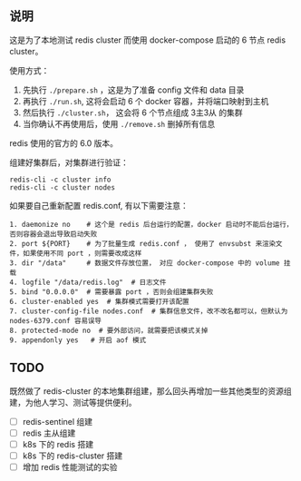 ## 说明

这是为了本地测试 redis cluster 而使用 docker-compose 启动的 6 节点 redis cluster。

使用方式：
1. 先执行 `./prepare.sh` ，这是为了准备 config 文件和 data 目录
2. 再执行 `./run.sh`, 这将会启动 6 个 docker 容器，并将端口映射到主机
3. 然后执行 `./cluster.sh`， 这会将 6 个节点组成 3主3从 的集群
4. 当你确认不再使用后，使用 `./remove.sh` 删掉所有信息

redis 使用的官方的 6.0 版本。

组建好集群后，对集群进行验证：
```shell
redis-cli -c cluster info
redis-cli -c cluster nodes
```

如果要自己重新配置 redis.conf, 有以下需要注意：
```text
1. daemonize no    # 这个是 redis 后台运行的配置，docker 启动时不能后台运行，否则容器会退出导致启动失败
2. port ${PORT}    # 为了批量生成 redis.conf ， 使用了 envsubst 来渲染文件，如果使用不同 port ，则需要改成这样
3. dir "/data"     # 数据文件存放位置， 对应 docker-compose 中的 volume 挂载
4. logfile "/data/redis.log"  # 日志文件
5. bind "0.0.0.0"  # 需要暴露 port ，否则会组建集群失败
6. cluster‐enabled yes  # 集群模式需要打开该配置
7. cluster‐config‐file nodes.conf  # 集群信息文件，改不改名都可以，但默认为 nodes-6379.conf 容易误导
8. protected‐mode no  # 要外部访问，就需要把该模式关掉
9. appendonly yes   # 开启 aof 模式
```


## TODO
既然做了 redis-cluster 的本地集群组建，那么回头再增加一些其他类型的资源组建，为他人学习、测试等提供便利。
- [ ] redis-sentinel 组建
- [ ] redis 主从组建 
- [ ] k8s 下的 redis 搭建
- [ ] k8s 下的 redis-cluster 搭建
- [ ] 增加 redis 性能测试的实验
